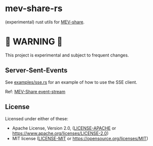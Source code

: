 # mev-share-rs

(experimental) rust utils for [MEV-share](https://github.com/flashbots/mev-share).

# 🚧 WARNING 🚧

This project is experimental and subject to frequent changes.

## Server-Sent-Events

See [examples/sse.rs](./examples/sse.rs) for an example of how to use the SSE client.

Ref: [MEV-Share event-stream](https://github.com/flashbots/mev-share/blob/main/specs/event-stream.md)


## License

Licensed under either of these:

* Apache License, Version 2.0, ([LICENSE-APACHE](LICENSE-APACHE) or
  https://www.apache.org/licenses/LICENSE-2.0)
* MIT license ([LICENSE-MIT](LICENSE-MIT) or
  https://opensource.org/licenses/MIT)
